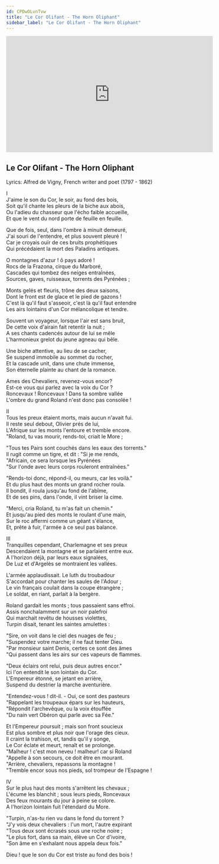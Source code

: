 ```yaml
---
id: CPDwOLvnTvw
title: "Le Cor Olifant - The Horn Oliphant"
sidebar_label: "Le Cor Olifant - The Horn Oliphant"
---
```


<div class="video-float-container">
  <iframe
    width="560"
    height="315"
    src="https://www.youtube.com/embed/CPDwOLvnTvw"
    title="YouTube video player"
    frameborder="0"
    allow="accelerometer; autoplay; clipboard-write; encrypted-media; gyroscope; picture-in-picture; web-share"
    referrerpolicy="strict-origin-when-cross-origin"
    allowfullscreen
  ></iframe>
</div>

## Le Cor Olifant - The Horn Oliphant

Lyrics: Alfred de Vigny, French writer and poet (1797 - 1862)

I  
J'aime le son du Cor, le soir, au fond des bois,  
Soit qu'il chante les pleurs de la biche aux abois,  
Ou l'adieu du chasseur que l'écho faible accueille,  
Et que le vent du nord porte de feuille en feuille.

Que de fois, seul, dans l'ombre à minuit demeuré,  
J'ai souri de l'entendre, et plus souvent pleuré !  
Car je croyais ouïr de ces bruits prophétiques  
Qui précédaient la mort des Paladins antiques.

O montagnes d'azur ! ô pays adoré !  
Rocs de la Frazona, cirque du Marboré,  
Cascades qui tombez des neiges entraînées,  
Sources, gaves, ruisseaux, torrents des Pyrénées ;

Monts gelés et fleuris, trône des deux saisons,  
Dont le front est de glace et le pied de gazons !  
C'est là qu'il faut s'asseoir, c'est là qu'il faut entendre  
Les airs lointains d'un Cor mélancolique et tendre.

Souvent un voyageur, lorsque l'air est sans bruit,  
De cette voix d'airain fait retentir la nuit ;  
A ses chants cadencés autour de lui se mêle  
L'harmonieux grelot du jeune agneau qui bêle.

Une biche attentive, au lieu de se cacher,  
Se suspend immobile au sommet du rocher,  
Et la cascade unit, dans une chute immense,  
Son éternelle plainte au chant de la romance.

Ames des Chevaliers, revenez-vous encor?  
Est-ce vous qui parlez avec la voix du Cor ?  
Roncevaux ! Roncevaux ! Dans ta sombre vallée  
L'ombre du grand Roland n'est donc pas consolée !

II  
Tous les preux étaient morts, mais aucun n'avait fui.  
Il reste seul debout, Olivier prés de lui,  
L'Afrique sur les monts l'entoure et tremble encore.  
"Roland, tu vas mourir, rends-toi, criait le More ;

"Tous tes Pairs sont couchés dans les eaux des torrents."  
Il rugit comme un tigre, et dit : "Si je me rends,  
"Africain, ce sera lorsque les Pyrénées  
"Sur l'onde avec leurs corps rouleront entraînées."

"Rends-toi donc, répond-il, ou meurs, car les voilà."  
Et du plus haut des monts un grand rocher roula.  
Il bondit, il roula jusqu'au fond de l'abîme,  
Et de ses pins, dans l'onde, il vint briser la cime.

"Merci, cria Roland, tu m'as fait un chemin."  
Et jusqu'au pied des monts le roulant d'une main,  
Sur le roc affermi comme un géant s'élance,  
Et, prête à fuir, l'armée à ce seul pas balance.

III  
Tranquilles cependant, Charlemagne et ses preux  
Descendaient la montagne et se parlaient entre eux.  
A l'horizon déjà, par leurs eaux signalées,  
De Luz et d'Argelès se montraient les vallées.

L'armée applaudissait. Le luth du troubadour  
S'accordait pour chanter les saules de l'Adour ;  
Le vin français coulait dans la coupe étrangère ;  
Le soldat, en riant, parlait à la bergère.

Roland gardait les monts ; tous passaient sans effroi.  
Assis nonchalamment sur un noir palefroi  
Qui marchait revêtu de housses violettes,  
Turpin disait, tenant les saintes amulettes :

"Sire, on voit dans le ciel des nuages de feu ;  
"Suspendez votre marche; il ne faut tenter Dieu.  
"Par monsieur saint Denis, certes ce sont des âmes  
"Qui passent dans les airs sur ces vapeurs de flammes.

"Deux éclairs ont relui, puis deux autres encor."  
Ici l'on entendit le son lointain du Cor.  
L'Empereur étonné, se jetant en arrière,  
Suspend du destrier la marche aventurière.

"Entendez-vous ! dit-il. - Oui, ce sont des pasteurs  
"Rappelant les troupeaux épars sur les hauteurs,  
"Répondit l'archevêque, ou la voix étouffée  
"Du nain vert Obéron qui parle avec sa Fée."

Et l'Empereur poursuit ; mais son front soucieux  
Est plus sombre et plus noir que l'orage des cieux.  
Il craint la trahison, et, tandis qu'il y songe,  
Le Cor éclate et meurt, renaît et se prolonge.  
"Malheur ! c'est mon neveu ! malheur! car si Roland  
"Appelle à son secours, ce doit être en mourant.  
"Arrière, chevaliers, repassons la montagne !  
"Tremble encor sous nos pieds, sol trompeur de l'Espagne !

IV  
Sur le plus haut des monts s'arrêtent les chevaux ;  
L'écume les blanchit ; sous leurs pieds, Roncevaux  
Des feux mourants du jour à peine se colore.  
A l'horizon lointain fuit l'étendard du More.

"Turpin, n'as-tu rien vu dans le fond du torrent ?  
"J'y vois deux chevaliers : l'un mort, l'autre expirant  
"Tous deux sont écrasés sous une roche noire ;  
"Le plus fort, dans sa main, élève un Cor d'ivoire,  
"Son âme en s'exhalant nous appela deux fois."

Dieu ! que le son du Cor est triste au fond des bois !
